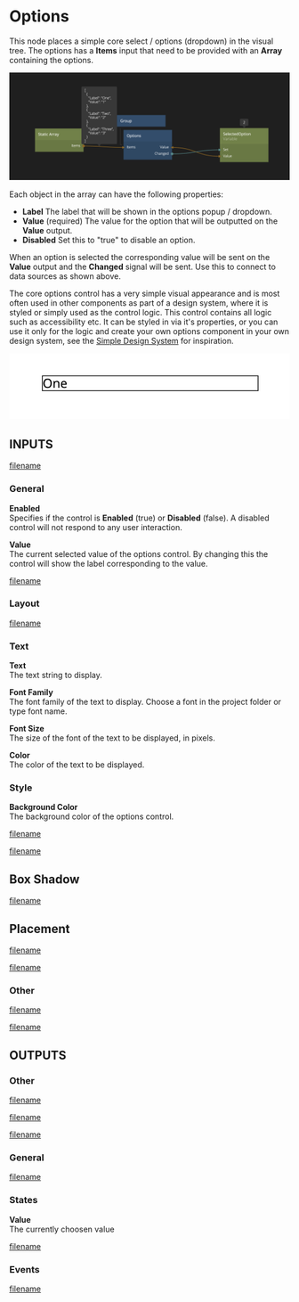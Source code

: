 # Options

This node places a simple core select / options (dropdown) in the visual tree. The options has a **Items** input that need to be provided with an **Array** containing the options.

<div class="ndl-images">
    <img src="/nodes/visual/controls/options.png" class="ndl-image large"></img>  
</div>

Each object in the array can have the following properties:

- **Label**  The label that will be shown in the options popup / dropdown.
- **Value**  (required) The value for the option that will be outputted on the **Value** output.
- **Disabled** Set this to "true" to disable an option.

When an option is selected the corresponding value will be sent on the **Value** output and the **Changed** signal will be sent. Use this to connect to data sources as shown above.

The core options control has a very simple visual appearance and is most often used in other components as part of a design system, where it is styled or simply used as the control logic. This control contains all logic such as accessibility etc. It can be styled in via it's properties, or you can use it only for the logic and create your own options component in your own design system, see the [Simple Design System](/modules/sds-v3/) for inspiration.

<div class="ndl-images">
    <img src="/nodes/visual/controls/options-1.png" class="ndl-image med"></img>  
</div>

## INPUTS

[filename](../margin-and-padding.md ':include')

### General

**Enabled**  
Specifies if the control is **Enabled** (true) or **Disabled** (false). A disabled control will not respond to any user interaction.

**Value**  
The current selected value of the options control. By changing this the control will show the label corresponding to the value.

[filename](../size-mode-and-dimensions.md ':include')

### Layout

[filename](../position.md ':include')

### Text

**Text**  
The text string to display.

**Font Family**  
The font family of the text to display. Choose a font in the project folder or type font name.

**Font Size**  
The size of the font of the text to be displayed, in pixels.

**Color**  
The color of the text to be displayed.

### Style

**Background Color**  
The background color of the options control.

[filename](../visibility-styles.md ':include')

[filename](../bg-and-border-styles.md ':include')

## Box Shadow

[filename](../box-shadow-styles.md ':include')

## Placement  

[filename](../placement-styles.md ':include')

[filename](../dimension-constraints.md ':include')

### Other

[filename](../pointer-events-and-mounted.md ':include')


[filename](../../advanced-style.md ':include')

## OUTPUTS

### Other  
[filename](../child-index-and-this-outputs.md ':include')

[filename](../bounding-box-outputs.md ':include')

[filename](../mounted-outputs.md ':include')

### General  
[filename](./control-id-output.md ':include')

### States   

**Value**  
The currently choosen value 

[filename](./control-states-outputs.md ':include')

### Events

[filename](./control-events-outputs.md ':include')

